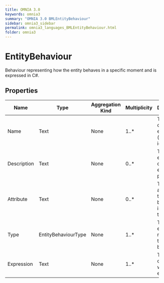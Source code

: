 ```yaml
---
title: OMNIA 3.0
keywords: omnia3
summary: "OMNIA 3.0 BMLEntityBehaviour"
sidebar: omnia3_sidebar
permalink: omnia3_languages_BMLEntityBehaviour.html
folder: omnia3
---
```


# EntityBehaviour
Behaviour representing how the entity behaves in a specific moment and is expressed in C#.
## Properties
|Name|Type|Aggregation Kind|Multiplicity|Description|
|--|--|--|--|--|
|Name|Text|None|1..*|The name of the entity (unique identifier).|
|Description|Text|None|0..*|The textual explanation of the entities' purpose.|
|Attribute|Text|None|0..*|The attribute the behaviour is related to.|
|Type|EntityBehaviourType|None|1..*|The execution moment of the behaviour.|
|Expression|Text|None|1..*|The C# code that will be executed.|

